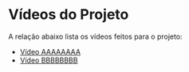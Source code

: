 # Vídeos do Projeto
A relação abaixo lista os vídeos feitos para o projeto:
 - [Vídeo AAAAAAAA](https://youtu.be/6qTaE9Lw7m8) 
 - [Vídeo BBBBBBBB]()



